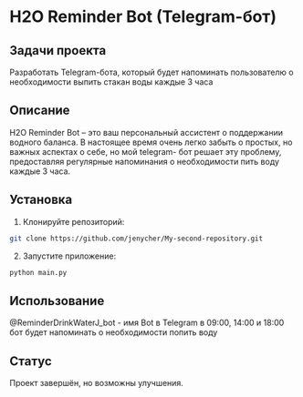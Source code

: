 # Н2О Reminder Bot (Telegram-бот)

## Задачи проекта
Разработать Telegram-бота, который будет напоминать пользователю о необходимости выпить стакан воды каждые 3 часа

## Описание
Н2О Reminder Bot – это ваш персональный ассистент о поддержании водного баланса. В настоящее время очень легко забыть о простых, но важных аспектах о себе, но мой telegram- бот решает эту проблему, предоставляя регулярные напоминания о необходимости пить воду каждые 3 часа.


## Установка

1. Клонируйте репозиторий:
```bash
git clone https://github.com/jenycher/My-second-repository.git
```
2. Запустите приложение:
```bash
python main.py
```

## Использование

@ReminderDrinkWaterJ_bot - имя Bot в Telegram
в 09:00, 14:00 и 18:00 бот будет напоминать о необходимости попить воду

## Статус
Проект завершён, но возможны улучшения.
